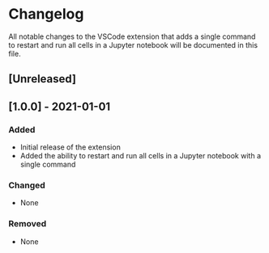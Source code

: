 # Changelog

All notable changes to the VSCode extension that adds a single command to restart and run all cells in a Jupyter notebook will be documented in this file.

## [Unreleased]

## [1.0.0] - 2021-01-01
### Added
- Initial release of the extension
- Added the ability to restart and run all cells in a Jupyter notebook with a single command

### Changed
- None

### Removed
- None